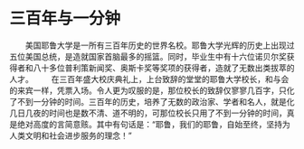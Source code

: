 # 三百年与一分钟
　　美国耶鲁大学是一所有三百年历史的世界名校。耶鲁大学光辉的历史上出现过五位美国总统，是造就国家首脑最多的摇篮。同时，毕业生中有十六位诺贝尔奖获得者和八十多位普利策新闻奖、奥斯卡奖等奖项的获得者，造就了无数出类拔萃的人才。 
　　在三百年盛大校庆典礼上，上台致辞的堂堂的耶鲁大学校长，和与会的来宾一样，凭票入场。令人更为叹服的是，那位校长的致辞仅寥寥几百字，只化了不到一分钟的时间。三百年的历史，培养了无数的政治家、学者和名人，就是化几日几夜的时间也是数不清、道不明的，可那位校长只用了不到一分钟的时间，真是绝对高度的言简意赅。其中有句话是：“耶鲁，我们的耶鲁，自始至终，坚持为人类文明和社会进步服务的理念！”
 